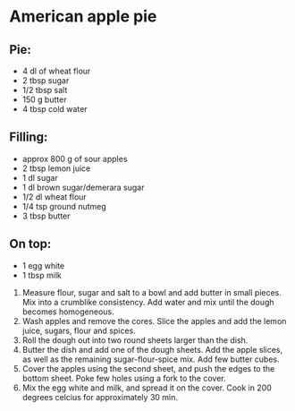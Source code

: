 # American apple pie

## Pie:

- 4 dl of wheat flour
- 2 tbsp sugar
- 1/2 tbsp salt
- 150 g butter
- 4 tbsp cold water

## Filling:

- approx 800 g of sour apples
- 2 tbsp lemon juice
- 1 dl sugar
- 1 dl brown sugar/demerara sugar
- 1/2 dl wheat flour
- 1/4 tsp ground nutmeg
- 3 tbsp butter

## On top:

- 1 egg white
- 1 tbsp milk

1. Measure flour, sugar and salt to a bowl and add butter in small pieces. Mix into a crumblike consistency. Add water and mix until the dough becomes homogeneous. 
2. Wash apples and remove the cores. Slice the apples and add the lemon juice, sugars, flour and spices. 
3. Roll the dough out into two round sheets larger than the dish. 
4. Butter the dish and add one of the dough sheets. Add the apple slices, as well as the remaining sugar-flour-spice mix. Add few butter cubes. 
5. Cover the apples using the second sheet, and push the edges to the bottom sheet. Poke few holes using a fork to the cover. 
6. Mix the egg white and milk, and spread it on the cover. Cook in 200 degrees celcius for approximately 30 min. 


